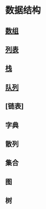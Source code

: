 # 数据结构

## [数组](./md/01.md)

## [列表](./md/02.md)

## [栈](./md/03.md)

## [队列](./md/04.md)

## [链表]

## 字典

## 散列

## 集合

## 图

## 树
